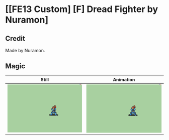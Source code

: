 # [\[FE13 Custom\] \[F\] Dread Fighter by Nuramon]

## Credit

Made by Nuramon.
	
## Magic

| Still | Animation |
| :---: | :-------: |
| ![Magic still](./Magic_000.png) | ![Magic animation](./Magic.gif) |
